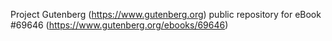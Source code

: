Project Gutenberg (https://www.gutenberg.org) public repository for
eBook #69646 (https://www.gutenberg.org/ebooks/69646)

